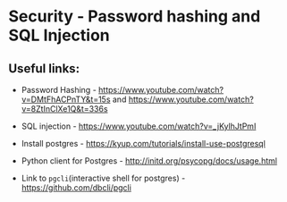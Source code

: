 # Security - Password hashing and SQL Injection


## Useful links:
 - Password Hashing - https://www.youtube.com/watch?v=DMtFhACPnTY&t=15s and https://www.youtube.com/watch?v=8ZtInClXe1Q&t=336s

 - SQL injection - https://www.youtube.com/watch?v=_jKylhJtPmI

 - Install postgres - https://kyup.com/tutorials/install-use-postgresql

 - Python client for Postgres - http://initd.org/psycopg/docs/usage.html

 - Link to `pgcli`(interactive shell for postgres) - https://github.com/dbcli/pgcli
